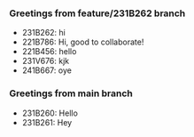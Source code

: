 ### Greetings from feature/231B262 branch
- 231B262: hi
- 221B786: Hi, good to collaborate!
- 221B456: hello
- 231V676: kjk
- 241B667: oye

### Greetings from main branch
- 231B260: Hello
- 231B261: Hey
